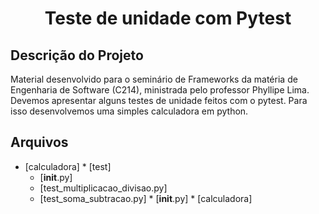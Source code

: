 <h1 align="center">Teste de unidade com Pytest</h1>

## Descrição do Projeto
Material desenvolvido para o seminário de Frameworks da matéria de Engenharia de Software (C214), ministrada pelo professor Phyllipe Lima.
Devemos apresentar alguns testes de unidade feitos com o pytest. Para isso desenvolvemos uma simples calculadora em python.

## Arquivos 
<!--ts-->
   * [calculadora]
    * [test]
      * [__init__.py]
      * [test_multiplicacao_divisao.py]
      * [test_soma_subtracao.py]
    * [__init__.py]
    * [calculadora]
